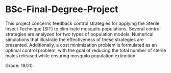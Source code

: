 # BSc-Final-Degree-Project

 This project concerns feedback control strategies for applying the Sterile Insect Technique (SIT) to elim
 inate mosquito populations. Several control strategies are analyzed for two types of population models.
 Numerical simulations that illustrate the effectiveness of these strategies are presented. Additionally, a
 cost minimization problem is formulated as an optimal control problem, with the goal of reducing the total
 number of sterile males released while ensuring mosquito population extinction.

 Grade: 19/20.
